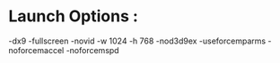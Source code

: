 # Launch Options :

-dx9 -fullscreen -novid -w 1024 -h 768 -nod3d9ex -useforcemparms -noforcemaccel -noforcemspd
